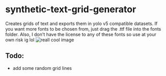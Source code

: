 # synthetic-text-grid-generator

Creates grids of text and exports them in yolo v5 compatible datasets. If you want more fonts to be chosen from, just drag the .ttf file into the fonts folder. Also, I don't have the license to any of these fonts so use at your own risk ig lol
![reall cool image](https://cdn.discordapp.com/attachments/200994742782132224/991748418013765652/2KH-sm_lr_15x17_58px_8px_Open_Sans.jpg)

## Todo:

-   add some random grid lines
